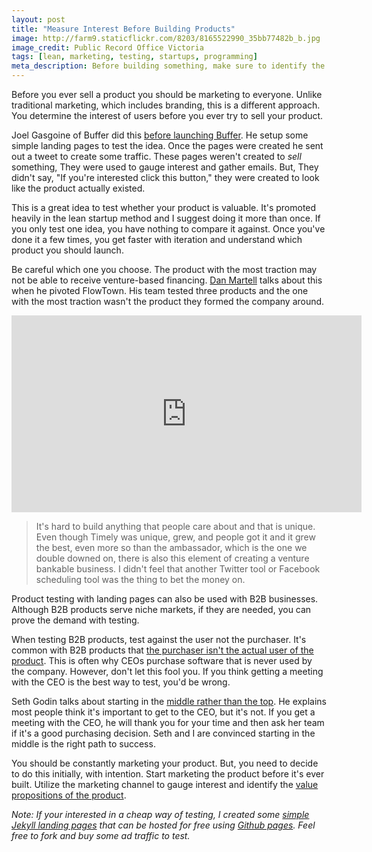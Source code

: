 ```yaml
---
layout: post
title: "Measure Interest Before Building Products"
image: http://farm9.staticflickr.com/8203/8165522990_35bb77482b_b.jpg
image_credit: Public Record Office Victoria
tags: [lean, marketing, testing, startups, programming]
meta_description: Before building something, make sure to identify the need that users have.
---
```

Before you ever sell a product you should be marketing to everyone. Unlike traditional marketing, which includes branding, this is a different approach. You determine the interest of users before you ever try to sell your product.

Joel Gasgoine of Buffer did this [before launching Buffer][3]. He setup some simple landing pages to test the idea. Once the pages were created he sent out a tweet to create some traffic. These pages weren't created to _sell_ something, They  were used to gauge interest and gather emails. But, They didn't say, "If you're interested click this button," they were created to look like the product actually existed.

This is a great idea to test whether your product is valuable. It's promoted heavily in the lean startup method and I suggest doing it more than once. If you only test one idea, you have nothing to compare it against. Once you've done it a few times, you get faster with iteration and understand which product you should launch.

Be careful which one you choose. The product with the most traction may not be able to receive venture-based financing. [Dan Martell][9] talks about this when he pivoted FlowTown. His team tested three products and the one with the most traction wasn't the product they formed the company around.

<iframe width="560" height="315" src="http://www.youtube.com/embed/a7eLPcSJIog#t=19m35s" frameborder="0" allowfullscreen></iframe>

> It's hard to build anything that people care about and that is unique. Even though Timely was unique, grew, and people got it and it grew the best, even more so than the ambassador, which is the one we double downed on, there is also this element of creating a venture bankable business. I didn't feel that another Twitter tool or Facebook scheduling tool was the thing to bet the money on.

Product testing with landing pages can also be used with B2B businesses. Although B2B products serve niche markets, if they are needed, you can prove the demand with testing.

When testing B2B products, test against the user not the purchaser. It's common with B2B products that [the purchaser isn't the actual user of the product][2]. This is often why CEOs purchase software that is never used by the company. However, don't let this fool you. If you think getting a meeting with the CEO is the best way to test, you'd be wrong.

Seth Godin talks about starting in the [middle rather than the top][1]. He explains most people think it's important to get to the CEO, but it's not. If you get a meeting with the CEO, he will thank you for your time and then ask her team if it's a good purchasing decision. Seth and I are convinced starting in the middle is the right path to success.

You should be constantly marketing your product. But, you need to decide to do this initially, with intention. Start marketing the product before it's ever built. Utilize the marketing channel to gauge interest and identify the [value propositions of the product][7].

_Note: If your interested in a cheap way of testing, I created some [simple Jekyll landing pages][6] that can be hosted for free using [Github pages][8]. Feel free to fork and buy some ad traffic to test._

[1]: http://sethgodin.typepad.com/seths_blog/2012/12/the-danger-of-starting-at-the-top.html
[2]: /2012/11/consumerization-of-enterprise-sales/ "consumerization of sales"
[3]: http://blog.bufferapp.com/idea-to-paying-customers-in-7-weeks-how-we-did-it
[4]: /2012/09/investor-deck-market-size/ "Market Size"
[5]: http://www.youtube.com/watch?v=a7eLPcSJIog&t=19m35s
[6]: https://github.com/bhardin/generic-landing-pages "Jekyll Landing Pages"
[7]: /2012/11/value-proposition/ "Value Proposition"
[8]: http://pages.github.com/
[9]: http://www.danmartell.com/


